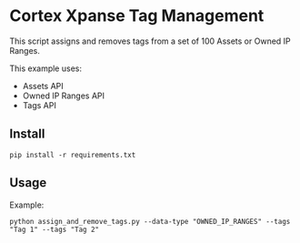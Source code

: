 # Cortex Xpanse Tag Management
This script assigns and removes tags from a set of 100 Assets or Owned IP Ranges.

This example uses:
* Assets API
* Owned IP Ranges API
* Tags API

## Install
```
pip install -r requirements.txt
```

## Usage
Example:
```
python assign_and_remove_tags.py --data-type "OWNED_IP_RANGES" --tags "Tag 1" --tags "Tag 2"
```
